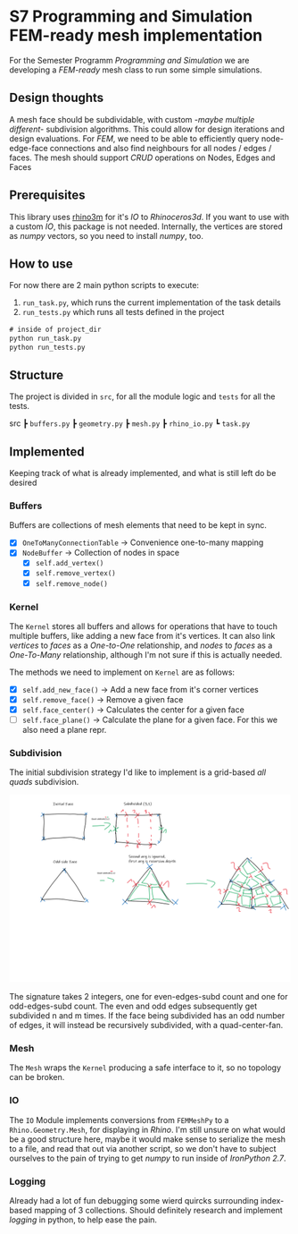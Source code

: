 # S7 Programming and Simulation FEM-ready mesh implementation

For the Semester Programm *Programming and Simulation* we are developing a *FEM-ready* mesh class to run some simple simulations.

## Design thoughts

A mesh face should be subdividable, with custom *-maybe multiple different-* subdivision algorithms. This could allow for design iterations and design evaluations.
For *FEM*, we need to be able to efficiently query node-edge-face connections and also find neighbours for all nodes / edges / faces.
The mesh should support *CRUD* operations on Nodes, Edges and Faces

## Prerequisites

This library uses [rhino3m](https://pypi.org/project/rhino3dm/) for it's *IO* to *Rhinoceros3d*. If you want to use with a custom *IO*, this package is not needed.
Internally, the vertices are stored as *numpy* vectors, so you need to install *numpy*, too.

## How to use

For now there are 2 main python scripts to execute:

 1. `run_task.py`, which runs the current implementation of the task details
 2. `run_tests.py` which runs all tests defined in the project

```shell
# inside of project_dir
python run_task.py
python run_tests.py
```

## Structure

The project is divided in `src`, for all the module logic and `tests` for all the tests.

src
 ┣ `buffers.py`
 ┣ `geometry.py`
 ┣ `mesh.py`
 ┣ `rhino_io.py`
 ┗ `task.py`

## Implemented

Keeping track of what is already implemented, and what is still left do be desired

### Buffers

Buffers are collections of mesh elements that need to be kept in sync.

 - [x] `OneToManyConnectionTable` -> Convenience one-to-many mapping
 - [x] `NodeBuffer` -> Collection of nodes in space
   - [x] `self.add_vertex()`
   - [x] `self.remove_vertex()`
   - [x] `self.remove_node()`

### Kernel

The `Kernel` stores all buffers and allows for operations that have to touch multiple buffers, like adding a new face from it's vertices. It can also link *vertices* to *faces* as a *One-to-One* relationship, and *nodes* to *faces* as a *One-To-Many* relationship, although I'm not sure if this is actually needed.

The methods we need to implement on `Kernel` are as follows:

 - [x] `self.add_new_face()` -> Add a new face from it's corner vertices
 - [x] `self.remove_face()` -> Remove a given face
 - [x] `self.face_center()` -> Calculates the center for a given face
 - [ ] `self.face_plane()` -> Calculate the plane for a given face. For this we also need a plane repr.

### Subdivision

The initial subdivision strategy I'd like to implement is a grid-based *all quads* subdivision.

![all quad example](resources/constant_quad.png)

The signature takes 2 integers, one for even-edges-subd count and one for odd-edges-subd count. The even and odd edges subsequently get subdivided n and m times. If the face being subdivided has an odd number of edges, it will instead be recursively subdivided, with a quad-center-fan.

### Mesh

The `Mesh` wraps the `Kernel` producing a safe interface to it, so no topology can be broken.

### IO

The `IO` Module implements conversions from `FEMMeshPy` to a `Rhino.Geometry.Mesh`, for displaying in *Rhino*. I'm still unsure on what would be a good structure here, maybe it would make sense to serialize the mesh to a file, and read that out via another script, so we don't have to subject ourselves to the pain of trying to get *numpy* to run inside of *IronPython 2.7*.

### Logging

Already had a lot of fun debugging some wierd quircks surrounding index-based mapping of 3 collections.
Should definitely research and implement *logging* in python, to help ease the pain.
